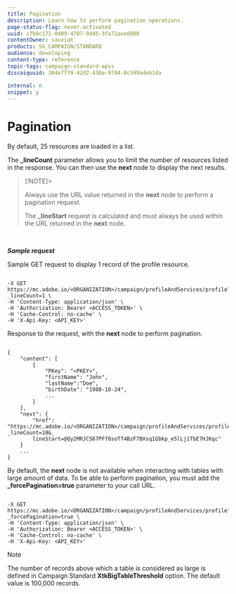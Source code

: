 ```yaml
---
title: Pagination
description: Learn how to perform pagination operations.
page-status-flag: never-activated
uuid: c7b9c171-0409-4707-9d45-3fa72aee8008
contentOwner: sauviat
products: SG_CAMPAIGN/STANDARD
audience: developing
content-type: reference
topic-tags: campaign-standard-apis
discoiquuid: 304e7779-42d2-430a-9704-8c599a4eb1da

internal: n
snippet: y
---
```


# Pagination

By default, 25 resources are loaded in a list.

The **_lineCount** parameter allows you to limit the number of resources listed in the response.  You can then use the **next** node to display the next results.

>[!NOTE]>
>
>Always use the URL value returned in the **next** node to perform a pagination request.
>
>The **_lineStart** request is calculated and must always be used within the URL returned in the **next** node.

<br/>

***Sample request***

Sample GET request to display 1 record of the profile resource.

```

-X GET https://mc.adobe.io/<ORGANIZATION>/campaign/profileAndServices/profile?_lineCount=1 \
-H 'Content-Type: application/json' \
-H 'Authorization: Bearer <ACCESS_TOKEN>' \
-H 'Cache-Control: no-cache' \
-H 'X-Api-Key: <API_KEY>'

```

Response to the request, with the **next** node to perform pagination.

```

{
    "content": [
        {
            "PKey": "<PKEY>",
            "firstName": "John",
            "lastName":"Doe",
            "birthDate": "1980-10-24",
            ...
        }
    ],
    "next": {
        "href": "https://mc.adobe.io/<ORGANIZATION>/campaign/profileAndServices/profile/email?_lineCount=10&_
        lineStart=@Qy2MRJCS67PFf8soTf4BzF7BXsq1Gbkp_e5lLj1TbE7HJKqc"
    }
    ...
}

```

By default, the **next** node is not available when interacting with tables with large amount of data. To be able to perform pagination, you must add the **_forcePagination=true** parameter to your call URL.

```

-X GET https://mc.adobe.io/<ORGANIZATION>/campaign/profileAndServices/profile?_forcePagination=true \
-H 'Content-Type: application/json' \
-H 'Authorization: Bearer <ACCESS_TOKEN>' \
-H 'Cache-Control: no-cache' \
-H 'X-Api-Key: <API_KEY>'

```

>[!NOTE]
>
>The number of records above which a table is considered as large is defined in Campaign Standard **XtkBigTableThreshold** option. The default value is 100,000 records.

